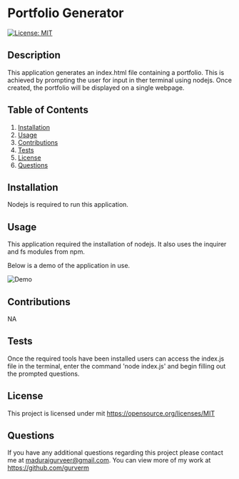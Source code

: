 # Portfolio Generator
[![License: MIT](https://img.shields.io/badge/License-MIT-yellow.svg)](https://opensource.org/licenses/MIT) 

## Description
This application generates an index.html file containing a portfolio. This is achieved by prompting the user for input in ther terminal using nodejs. Once created, the portfolio will be displayed on a single webpage. 

## Table of Contents
1. [Installation](#installation)
2. [Usage](#usage)
3. [Contributions](#contributions)
4. [Tests](#tests)
5. [License](#license)
6. [Questions](#questions)

## Installation
Nodejs is required to run this application.

## Usage
This application required the installation of nodejs. It also uses the inquirer and fs modules from npm.

Below is a demo of the application in use.

![Demo](./images/remy-portfolio.gif)

## Contributions
NA

## Tests
Once the required tools have been installed users can access the index.js file in the terminal, enter the command 'node index.js' and begin filling out the prompted questions.

## License
This project is licensed under mit 
https://opensource.org/licenses/MIT

## Questions
If you have any additional questions regarding this project please contact me at maduraigurveer@gmail.com.
You can view more of my work at https://github.com/gurverm